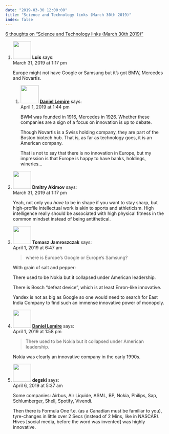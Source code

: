 ```yaml
---
date: "2019-03-30 12:00:00"
title: "Science and Technology links (March 30th 2019)"
index: false
---
```


[6 thoughts on &ldquo;Science and Technology links (March 30th 2019)&rdquo;](/lemire/blog/2019/03-30-science-and-technology-links-march-30th-2019)

<ol class="comment-list">
<li id="comment-398330" class="comment even thread-even depth-1 parent">
<div class="comment-author vcard">
<img alt src="https://secure.gravatar.com/avatar/15f5e601bc93561627decddd6e2e7020?s=56&#038;d=mm&#038;r=g" srcset="https://secure.gravatar.com/avatar/15f5e601bc93561627decddd6e2e7020?s=112&#038;d=mm&#038;r=g 2x" class="avatar avatar-56 photo" height="56" width="56" decoding="async" /> <b class="fn">Luis</b> <span class="says">says:</span> </div>
<div class="comment-metadata"><time datetime="2019-03-31T13:17:18+00:00">March 31, 2019 at 1:17 pm</time></a> </div>
<div class="comment-content">
<p>Europe might not have Google or Samsung but it&rsquo;s got BMW, Mercedes and Novartis.</p>
</div>
<ol class="children">
<li id="comment-398605" class="comment byuser comment-author-lemire bypostauthor odd alt depth-2">
<div class="comment-author vcard">
<img alt src="https://secure.gravatar.com/avatar/2ca999bef9535950f5b84281a4dab006?s=56&#038;d=mm&#038;r=g" srcset="https://secure.gravatar.com/avatar/2ca999bef9535950f5b84281a4dab006?s=112&#038;d=mm&#038;r=g 2x" class="avatar avatar-56 photo" height="56" width="56" decoding="async" /> <b class="fn"><a href="https://lemire.me/en/" class="url" rel="ugc">Daniel Lemire</a></b> <span class="says">says:</span> </div>
<div class="comment-metadata"><time datetime="2019-04-01T13:44:06+00:00">April 1, 2019 at 1:44 pm</time></a> </div>
<div class="comment-content">
<p>BWM was founded in 1916, Mercedes in 1926. Whether these companies are a sign of a focus on innovation is up to debate.</p>
<p>Though Novartis is a Swiss holding company, they are part of the Boston biotech hub. That is, as far as technology goes, it is an American company.</p>
<p>That is not to say that there is no innovation in Europe, but my impression is that Europe is happy to have banks, holdings, wineries&#8230;</p>
</div>
</li>
</ol>
</li>
<li id="comment-398331" class="comment even thread-odd thread-alt depth-1">
<div class="comment-author vcard">
<img alt src="https://secure.gravatar.com/avatar/be9f3bba2d636e705656d932690ef977?s=56&#038;d=mm&#038;r=g" srcset="https://secure.gravatar.com/avatar/be9f3bba2d636e705656d932690ef977?s=112&#038;d=mm&#038;r=g 2x" class="avatar avatar-56 photo" height="56" width="56" loading="lazy" decoding="async" /> <b class="fn">Dmitry Akimov</b> <span class="says">says:</span> </div>
<div class="comment-metadata"><time datetime="2019-03-31T13:17:29+00:00">March 31, 2019 at 1:17 pm</time></a> </div>
<div class="comment-content">
<p>Yeah, not only you <em>have</em> to be in shape if you want to stay sharp, but high-profile intellectual work is akin to sports and athleticism. High intelligence really should be associated with high physical fitness in the common mindset instead of being antithetical.</p>
</div>
</li>
<li id="comment-398510" class="comment odd alt thread-even depth-1">
<div class="comment-author vcard">
<img alt src="https://secure.gravatar.com/avatar/7843307a1f8a74b602624c5a3f15d71c?s=56&#038;d=mm&#038;r=g" srcset="https://secure.gravatar.com/avatar/7843307a1f8a74b602624c5a3f15d71c?s=112&#038;d=mm&#038;r=g 2x" class="avatar avatar-56 photo" height="56" width="56" loading="lazy" decoding="async" /> <b class="fn">Tomasz Jamroszczak</b> <span class="says">says:</span> </div>
<div class="comment-metadata"><time datetime="2019-04-01T06:47:07+00:00">April 1, 2019 at 6:47 am</time></a> </div>
<div class="comment-content">
<blockquote><p>
where is Europe’s Google or Europe’s Samsung?
</p></blockquote>
<p>With grain of salt and pepper:</p>
<p>There used to be Nokia but it collapsed under American leadership.</p>
<p>There is Bosch &ldquo;defeat device&rdquo;, which is at least Enron-like innovative.</p>
<p>Yandex is not as big as Google so one would need to search for East India Company to find such an immense innovative power of monopoly.</p>
</div>
</li>
<li id="comment-398608" class="comment byuser comment-author-lemire bypostauthor even thread-odd thread-alt depth-1">
<div class="comment-author vcard">
<img alt src="https://secure.gravatar.com/avatar/2ca999bef9535950f5b84281a4dab006?s=56&#038;d=mm&#038;r=g" srcset="https://secure.gravatar.com/avatar/2ca999bef9535950f5b84281a4dab006?s=112&#038;d=mm&#038;r=g 2x" class="avatar avatar-56 photo" height="56" width="56" loading="lazy" decoding="async" /> <b class="fn"><a href="https://lemire.me/en/" class="url" rel="ugc">Daniel Lemire</a></b> <span class="says">says:</span> </div>
<div class="comment-metadata"><time datetime="2019-04-01T13:58:23+00:00">April 1, 2019 at 1:58 pm</time></a> </div>
<div class="comment-content">
<blockquote>
<p>There used to be Nokia but it collapsed under American leadership.</p>
</blockquote>
<p>Nokia was clearly an innovative company in the early 1990s.</p>
</div>
</li>
<li id="comment-399651" class="comment odd alt thread-even depth-1">
<div class="comment-author vcard">
<img alt src="https://secure.gravatar.com/avatar/0e1ea3874530809f31d47b3930a261dd?s=56&#038;d=mm&#038;r=g" srcset="https://secure.gravatar.com/avatar/0e1ea3874530809f31d47b3930a261dd?s=112&#038;d=mm&#038;r=g 2x" class="avatar avatar-56 photo" height="56" width="56" loading="lazy" decoding="async" /> <b class="fn">degski</b> <span class="says">says:</span> </div>
<div class="comment-metadata"><time datetime="2019-04-06T05:37:54+00:00">April 6, 2019 at 5:37 am</time></a> </div>
<div class="comment-content">
<p>Some companies: Airbus, Air Liquide, ASML, BP, Nokia, Philips, Sap, Schlumberger, Shell, Spotify, Vivendi.</p>
<p>Then there is Formula One f.e. (as a Canadian must be familiar to you), tyre-changes in little over 2 Secs (instead of 2 Mins, like in NASCAR). Hives [social media, before the word was invented] was highly innovative.</p>
</div>
</li>
</ol>
